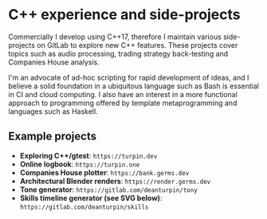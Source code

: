 # C++ experience and side-projects

Commercially I develop using C++17, therefore I maintain various
side-projects on GitLab to explore new C++ features. These projects cover
topics such as audio processing, trading strategy back-testing and Companies
House analysis.

I'm an advocate of ad-hoc scripting for rapid development of ideas, and I
believe a solid foundation in a ubiquitous language such as Bash is essential
in CI and cloud computing. I also have an interest in a more functional
approach to programming offered by template metaprogramming and languages such
as Haskell.

## Example projects

- __Exploring C++/gtest__: `https://turpin.dev`
- __Online logbook__: `https://turpin.one`
- __Companies House plotter__: `https://bank.germs.dev`
- __Architectural Blender renders__: `https://render.germs.dev`
- __Tone generator__: `https://gitlab.com/deanturpin/tony`
- __Skills timeline generator (see SVG below)__: `https://gitlab.com/deanturpin/skills`

